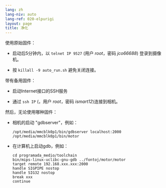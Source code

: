 ```yaml
---
lang: zh
lang-niv: auto
lang-ref: 020-elpurigi
layout: page
title: 净化
---
```


使用原始固件：

* 启动后5分钟内，以 `telnet IP 9527` (用户 _root_，密码 _jco66688_) 登录到摄像机。


* 按 `killall -9 auto_run.sh` 避免关闭连接。



带有备用固件：

* 启动Internet接口的SSH服务


* 通过 `ssh IP` (，用户 _root_，密码 _ismart12_)连接到相机。



然后，无论使用哪种固件：

* 相机的启动 "gdbserver"，例如：  


     `/opt/media/mmcblk0p1/bin/gdbserver localhost:2000 /opt/media/mmcblk0p1/bin/motor`
* 在计算机上启动gdb，例如：

    ```
    cd programada_medio/toolchain
    bin/mips-linux-uclibc-gnu-gdb ../fontoj/motor/motor 
    target remote 192.168.xxx.xxx:2000
    handle SIGPIPE nostop
    handle SIG32 nostop
    break xxx
    continue 
    ```



